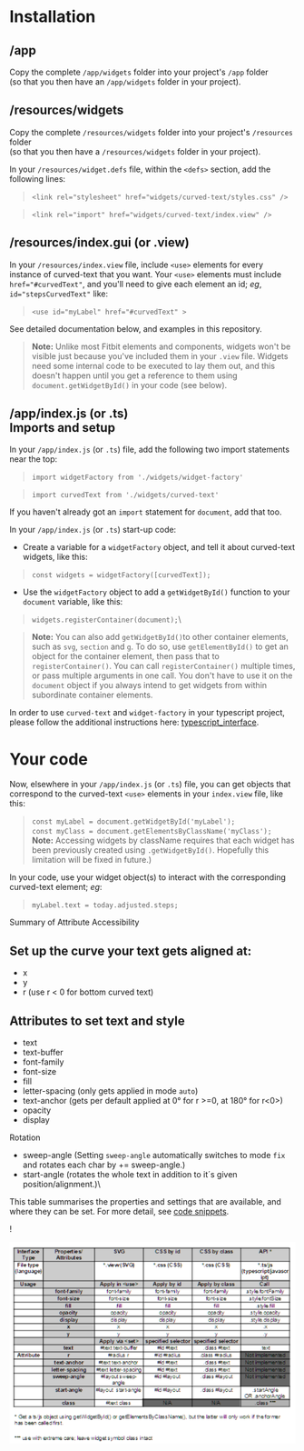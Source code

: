 Installation
=
/app
-
Copy the complete `/app/widgets` folder  into your project's `/app` folder\
 (so that you then have an `/app/widgets` folder in your project).


/resources/widgets
-
Copy the complete `/resources/widgets` folder  into your project's `/resources` folder\
(so that you then have a `/resources/widgets` folder in your project).

In your `/resources/widget.defs` file, within the `<defs>` section, add the following lines:

>`<link rel="stylesheet" href="widgets/curved-text/styles.css" />`

>`<link rel="import" href="widgets/curved-text/index.view" />`

/resources/index.gui (or .view)
-
In your `/resources/index.view` file, include `<use>` elements for every instance of curved-text that you want. Your `<use>` elements must include `href="#curvedText"`, and you'll need to give each element an id; *eg*, `id="stepsCurvedText"` like:
  >`<use id="myLabel" href="#curvedText" >`

See detailed documentation below, and examples in this repository.

>**Note:** Unlike most Fitbit elements and components, widgets won't be visible just because you've included them in your `.view` file. Widgets need some internal code to be executed to lay them out, and this doesn't happen until you get a reference to them using `document.getWidgetById()` in your code (see below).

/app/index.js (or .ts)\
Imports and setup
-
In your `/app/index.js` (or `.ts`) file, add the following two import statements near the top:
> `import widgetFactory from './widgets/widget-factory'`

> `import curvedText from './widgets/curved-text'`

If you haven't already got an `import` statement for `document`, add that too.

In your `/app/index.js` (or `.ts`) start-up code:

* Create a variable for a `widgetFactory` object, and tell it about curved-text widgets, like this:
> `const widgets = widgetFactory([curvedText]);`

* Use the ```widgetFactory``` object to add a `getWidgetById()` function to your `document` variable, like this:
> `widgets.registerContainer(document);`\

>**Note:** You can also add `getWidgetById()`to other container elements, such as `svg`, `section` and `g`. To do so, use `getElementById()` to get an object for the container element, then pass that to `registerContainer()`. You can call `registerContainer()` multiple times, or pass multiple arguments in one call. You don't have to use it on the `document` object if you always intend to get widgets from within subordinate container elements.

In order to use `curved-text` and `widget-factory` in your typescript project, please follow the additional instructions here: [typescript_interface](typescript.md).

Your code
=
Now, elsewhere in your `/app/index.js` (or `.ts`) file, you can get objects that correspond to the curved-text `<use>` elements in your `index.view` file, like this:
>`const myLabel = document.getWidgetById('myLabel');`\
>`const myClass = document.getElementsByClassName('myClass');`\
>**Note:** Accessing widgets by className requires that each widget has been previously created using `.getWidgetById()`. Hopefully this limitation will be fixed in future.)

In your code, use your widget object(s) to interact with the corresponding curved-text element; *eg*:

> `myLabel.text = today.adjusted.steps;`

Summary of Attribute Accessibility

Set up the curve your text gets aligned at:
 -
 * x 
 * y
 * r (use r < 0 for bottom curved text)

 Attributes to set text and style
 -
 * text
 * text-buffer
 * font-family
 * font-size
 * fill
 * letter-spacing (only gets applied in mode `auto`)
 * text-anchor (gets per default applied at 0° for r >=0, at 180° for r<0>)
 * opacity
 * display

 Rotation
 * sweep-angle (Setting `sweep-angle` automatically switches to mode `fix` and rotates each char by += sweep-angle.)
 * start-angle (rotates the whole text in addition to it´s given position/alignment.)\
 
This table summarises the properties and settings that are available, and where they can be set. For more detail, see [code snippets](snippets.md).

!<div align="center">![set/call](interface_table.png)</div>